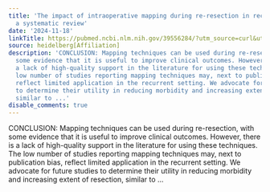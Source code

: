 ```yaml
---
title: 'The impact of intraoperative mapping during re-resection in recurrent gliomas:
  a systematic review'
date: '2024-11-18'
linkTitle: https://pubmed.ncbi.nlm.nih.gov/39556284/?utm_source=curl&utm_medium=rss&utm_campaign=pubmed-2&utm_content=1FakS-2QOkCT8HsMOQP1bCRQ4YzyumYOmxmF0moLsQ3dFB1E9V&fc=20220326224207&ff=20241118172049&v=2.18.0.post9+e462414
source: heidelberg[Affiliation]
description: 'CONCLUSION: Mapping techniques can be used during re-resection, with
  some evidence that it is useful to improve clinical outcomes. However, there is
  a lack of high-quality support in the literature for using these techniques. The
  low number of studies reporting mapping techniques may, next to publication bias,
  reflect limited application in the recurrent setting. We advocate for future studies
  to determine their utility in reducing morbidity and increasing extent of resection,
  similar to ...'
disable_comments: true
---
```

CONCLUSION: Mapping techniques can be used during re-resection, with some evidence that it is useful to improve clinical outcomes. However, there is a lack of high-quality support in the literature for using these techniques. The low number of studies reporting mapping techniques may, next to publication bias, reflect limited application in the recurrent setting. We advocate for future studies to determine their utility in reducing morbidity and increasing extent of resection, similar to ...